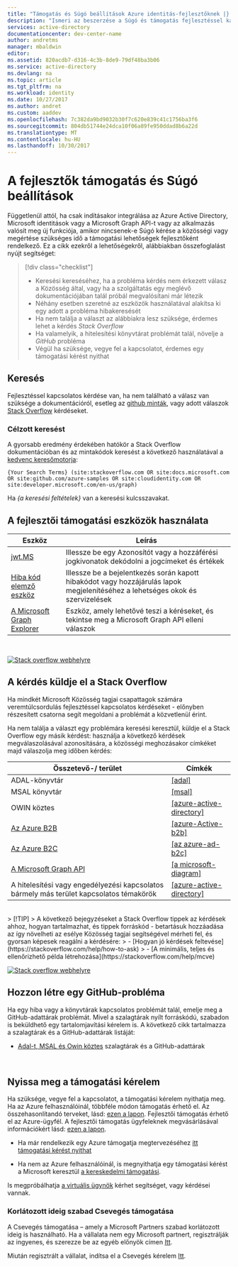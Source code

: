 ```yaml
---
title: "Támogatás és Súgó beállítások Azure identitás-fejlesztőknek |} Microsoft Docs"
description: "Ismeri az beszerzése a Súgó és támogatás fejlesztéssel kapcsolatos kérdések és problémák az integrációt a Microsoft Azure-identitás (Azure Active Directory és a felügyelt Szolgáltatásfiók) alkalmazás létrehozásakor"
services: active-directory
documentationcenter: dev-center-name
author: andretms
manager: mbaldwin
editor: 
ms.assetid: 820acdb7-d316-4c3b-8de9-79df48ba3b06
ms.service: active-directory
ms.devlang: na
ms.topic: article
ms.tgt_pltfrm: na
ms.workload: identity
ms.date: 10/27/2017
ms.author: andret
ms.custom: aaddev
ms.openlocfilehash: 7c382da9bd9032b30f7c620e839c41c1756ba3f6
ms.sourcegitcommit: 804db51744e24dca10f06a89fe950ddad8b6a22d
ms.translationtype: MT
ms.contentlocale: hu-HU
ms.lasthandoff: 10/30/2017
---
```

# <a name="support-and-help-options-for-developers"></a>A fejlesztők támogatás és Súgó beállítások 

Függetlenül attól, ha csak indításakor integrálása az Azure Active Directory, Microsoft identitások vagy a Microsoft Graph API-t vagy az alkalmazás valósít meg új funkciója, amikor nincsenek-e Súgó kérése a közösségi vagy megértése szükséges idő a támogatási lehetőségek fejlesztőként rendelkező. Ez a cikk ezekről a lehetőségekről, alábbiakban összefoglalást nyújt segítséget:

> [!div class="checklist"]
> * Keresési kereséséhez, ha a probléma kérdés nem érkezett válasz a Közösség által, vagy ha a szolgáltatás egy meglévő dokumentációjában talál próbál megvalósítani már létezik
> * Néhány esetben szeretné az eszközök használatával alakítsa ki egy adott a probléma hibakeresését
> * Ha nem találja a választ az alábbiakra lesz szüksége, érdemes lehet a kérdés *Stack Overflow*
> * Ha valamelyik, a hitelesítési könyvtárat problémát talál, növelje a *GitHub* probléma
> * Végül ha szüksége, vegye fel a kapcsolatot, érdemes egy támogatási kérést nyithat


## <a name="search"></a>Keresés

Fejlesztéssel kapcsolatos kérdése van, ha nem található a válasz van szüksége a dokumentációról, esetleg az [github minták](https://github.com/azure-samples), vagy adott válaszok [Stack Overflow](https://www.stackoverflow.com) kérdéseket.

### <a name="scoped-search"></a>Célzott keresést
A gyorsabb eredmény érdekében hatókör a Stack Overflow dokumentációban és az mintakódok keresést a következő használatával a [kedvenc keresőmotorja](https://bing.com):
```
{Your Search Terms} (site:stackoverflow.com OR site:docs.microsoft.com OR site:github.com/azure-samples OR site:cloudidentity.com OR site:developer.microsoft.com/en-us/graph)
```
Ha *{a keresési feltételek}* van a keresési kulcsszavakat.
<br/>

## <a name="use-our-development-support-tools"></a>A fejlesztői támogatási eszközök használata

|Eszköz  |Leírás  |
|---------|---------|
|[jwt.MS](https://jwt.ms)| Illessze be egy Azonosítót vagy a hozzáférési jogkivonatok dekódolni a jogcímeket és értékek |
|[Hiba kód elemző eszköz](https://apps.dev.microsoft.com/portal/tools/errors)| Illessze be a bejelentkezés során kapott hibakódot vagy hozzájárulás lapok megjelenítéséhez a lehetséges okok és szervizelések |
|[A Microsoft Graph Explorer](https://developer.microsoft.com/graph/graph-explorer)| Eszköz, amely lehetővé teszi a kéréseket, és tekintse meg a Microsoft Graph API elleni válaszok|

<br/>

[![Stack overflow webhelyre](media/active-directory-develop-help-support/stackoverflow-logo.png)](https://www.stackoverflow.com)
## <a name="post-a-question-to-stack-overflow"></a>A kérdés küldje el a Stack Overflow

Ha mindkét Microsoft Közösség tagjai csapattagok számára veremtúlcsordulás fejlesztéssel kapcsolatos kérdéseket - előnyben részesített csatorna segít megoldani a problémát a közvetlenül érint.

Ha nem találja a választ egy problémára keresési keresztül, küldje el a Stack Overflow egy másik kérdést: használja a következő kérdések megválaszolásával azonosítására, a közösségi meghozásakor címkéket majd válaszolja meg időben kérdés:

|Összetevő-/ terület  |Címkék  |
|---------|---------|
|ADAL-könyvtár |[[adal]](http://stackoverflow.com/questions/tagged/adal)|
|MSAL könyvtár     |[[msal]](http://stackoverflow.com/questions/tagged/msal)|
|OWIN köztes  |[[azure-active-directory]](http://stackoverflow.com/questions/tagged/azure-active-directory)|
|[Az Azure B2B](https://docs.microsoft.com/azure/active-directory/active-directory-b2b-what-is-azure-ad-b2b)  |[[azure-Active-b2b]](http://stackoverflow.com/questions/tagged/azure-ad-b2b)|
|[Az Azure B2C](https://azure.microsoft.com/services/active-directory-b2c/)  |[[az azure-ad-b2c]](http://stackoverflow.com/questions/tagged/azure-ad-b2b)|
|[A Microsoft Graph API](https://developer.microsoft.com/graph/) |[[a microsoft-diagram]](http://stackoverflow.com/questions/tagged/microsoft-graph)
|A hitelesítési vagy engedélyezési kapcsolatos bármely más terület kapcsolatos témakörök |[[azure-active-directory]](http://stackoverflow.com/questions/tagged/azure-active-directory)
<br/>
> [!TIP]
> A következő bejegyzéseket a Stack Overflow tippek az kérdések ahhoz, hogyan tartalmazhat, és tippek forráskód - betartásuk hozzáadása az így növelheti az esélye Közösség tagjai segítségével mérheti fel, és gyorsan képesek reagálni a kérdésére:  
> - [Hogyan jó kérdések feltevése](https://stackoverflow.com/help/how-to-ask)
> - [A minimális, teljes és ellenőrizhető példa létrehozása](https://stackoverflow.com/help/mcve)

<br/>


[![Stack overflow webhelyre](media/active-directory-develop-help-support/github-logo.png)](https://www.github.com)
## <a name="create-a-github-issue"></a>Hozzon létre egy GitHub-probléma

 Ha egy hiba vagy a könyvtárak kapcsolatos problémát talál, emelje meg a GitHub-adattárak problémát. Mivel a szalagtárak nyílt forráskódú, szabadon is beküldhető egy tartalomjavítási kérelem is. A következő cikk tartalmazza a szalagtárak és a GitHub-adattárak listáját:

- [Adal-t, MSAL és Owin köztes](active-directory-authentication-libraries.md) szalagtárak és a GitHub-adattárak

<br/>

## <a name="open-a-support-request"></a>Nyissa meg a támogatási kérelem

Ha szüksége, vegye fel a kapcsolatot, a támogatási kérelem nyithatja meg. Ha az Azure felhasználóinál, többféle módon támogatás érhető el. Az összehasonlítandó terveket, lásd: [ezen a lapon](https://azure.microsoft.com/support/plans/). Fejlesztői támogatás érhető el az Azure-ügyfél. A fejlesztői támogatás ügyfeleknek megvásárlásával információkért lásd: [ezen a lapon](https://azure.microsoft.com/support/plans/developer/).

- Ha már rendelkezik egy Azure támogatja megtervezéséhez [itt támogatási kérést nyithat](https://portal.azure.com/#blade/Microsoft_Azure_Support/HelpAndSupportBlade/newsupportrequest)

- Ha nem az Azure felhasználóinál, is megnyithatja egy támogatási kérést a Microsoft keresztül [a kereskedelmi támogatási](https://support.microsoft.com/en-us/gp/contactus81?Audience=Commercial).

Is megpróbálhatja [a virtuális ügynök](https://support.microsoft.com/contactus/?ws=support) kérhet segítséget, vagy kérdései vannak.

### <a name="free-chat-support-for-a-limited-time"></a>Korlátozott ideig szabad Csevegés támogatása

A Csevegés támogatása – amely a Microsoft Partners szabad korlátozott ideig is használható. Ha a vállalata nem egy Microsoft partnert, regisztrálják az ingyenes, és szerezze be az egyéb előnyök címen [Itt](https://partners.microsoft.com/PartnerProgram/simplifiedenrollment.aspx).

Miután regisztrált a vállalat, indítsa el a Csevegés kérelem [Itt](https://aka.ms/devchat).